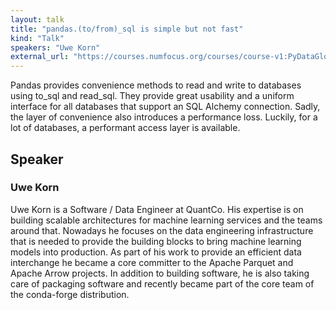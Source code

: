 ```yaml
---
layout: talk
title: "pandas.(to/from)_sql is simple but not fast"
kind: "Talk"
speakers: "Uwe Korn"
external_url: "https://courses.numfocus.org/courses/course-v1:PyDataGlobal+PDG20-talks+2020/jump_to/block-v1:PyDataGlobal+PDG20-talks+2020+type@vertical+block@85fb43851dd34d70a9b58956c4524de7"
---
```


Pandas provides convenience methods to read and write to databases using to_sql and read_sql. They provide great usability and a uniform interface for all databases that support an SQL Alchemy connection. Sadly, the layer of convenience also introduces a performance loss. Luckily, for a lot of databases, a performant access layer is available.

## Speaker

### Uwe Korn

Uwe Korn is a Software / Data Engineer at QuantCo. His expertise is on building scalable architectures for machine learning services and the teams around that. Nowadays he focuses on the data engineering infrastructure that is needed to provide the building blocks to bring machine learning models into production. As part of his work to provide an efficient data interchange he became a core committer to the Apache Parquet and Apache Arrow projects. In addition to building software, he is also taking care of packaging software and recently became part of the core team of the conda-forge distribution.
